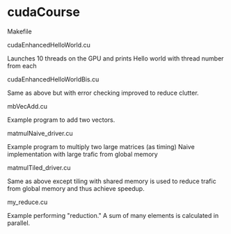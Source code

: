 # cudaCourse

Makefile

cudaEnhancedHelloWorld.cu

   Launches 10 threads on the GPU and prints Hello world with thread number from each

cudaEnhancedHelloWorldBis.cu

   Same as above but with error checking improved to reduce clutter.

mbVecAdd.cu

   Example program to add two vectors.

matmulNaive_driver.cu
 
   Example program to multiply two large matrices (as timing)
   Naive implementation with large trafic from global memory

matmulTiled_driver.cu
 
   Same as above except tiling with shared memory is used to reduce trafic from global memory and thus achieve speedup.

my_reduce.cu

   Example performing "reduction."  A sum of many elements is calculated in parallel. 

